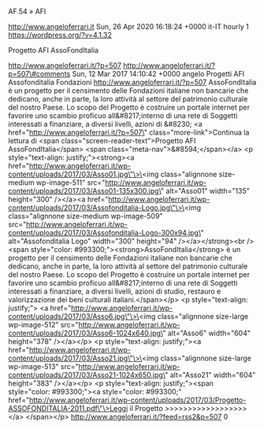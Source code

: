 AF.54 » AFI

http://www.angeloferrari.it Sun, 26 Apr 2020 16:18:24 +0000 it-IT hourly 1 https://wordpress.org/?v=4.1.32

Progetto AFI AssoFondItalia

http://www.angeloferrari.it/?p=507 http://www.angeloferrari.it/?p=507\#comments Sun, 12 Mar 2017 14:10:42 +0000 angelo Progetti AFI Assofonditalia Fondazioni http://www.angeloferrari.it/?p=507 AssoFondItalia è un progetto per il censimento delle Fondazioni italiane non bancarie che dedicano, anche in parte, la loro attività al settore del patrimonio culturale del nostro Paese. Lo scopo del Progetto è costruire un portale internet per favorire uno scambio proficuo all&\#8217;interno di una rete di Soggetti interessati a finanziare, a diversi livelli, azioni di &\#8230; \<a href=\"http://www.angeloferrari.it/?p=507\" class=\"more-link\"\>Continua la lettura di \<span class=\"screen-reader-text\"\>Progetto AFI AssoFondItalia\</span\> \<span class=\"meta-nav\"\>&\#8594;\</span\>\</a\> \<p style=\"text-align: justify;\"\>\<strong\>\<a href=\"http://www.angeloferrari.it/wp-content/uploads/2017/03/Asso01.jpg\"\>\<img class=\"alignnone size-medium wp-image-511\" src=\"http://www.angeloferrari.it/wp-content/uploads/2017/03/Asso01-135x300.jpg\" alt=\"Asso01\" width=\"135\" height=\"300\" /\>\</a\>\<a href=\"http://www.angeloferrari.it/wp-content/uploads/2017/03/Assofonditalia-Logo.jpg\"\>\<img class=\"alignnone size-medium wp-image-509\" src=\"http://www.angeloferrari.it/wp-content/uploads/2017/03/Assofonditalia-Logo-300x94.jpg\" alt=\"Assofonditalia Logo\" width=\"300\" height=\"94\" /\>\</a\>\</strong\>\<br /\> \<span style=\"color: \#993300;\"\>\<strong\>AssoFondItalia\</strong\> è un progetto per il censimento delle Fondazioni italiane non bancarie che dedicano, anche in parte, la loro attività al settore del patrimonio culturale del nostro Paese. Lo scopo del Progetto è costruire un portale internet per favorire uno scambio proficuo all&\#8217;interno di una rete di Soggetti interessati a finanziare, a diversi livelli, azioni di studio, restauro e valorizzazione dei beni culturali italiani.\</span\>\</p\> \<p style=\"text-align: justify;\"\> \<a href=\"http://www.angeloferrari.it/wp-content/uploads/2017/03/Asso6.jpg\"\>\<img class=\"alignnone size-large wp-image-512\" src=\"http://www.angeloferrari.it/wp-content/uploads/2017/03/Asso6-1024x640.jpg\" alt=\"Asso6\" width=\"604\" height=\"378\" /\>\</a\>\</p\> \<p style=\"text-align: justify;\"\>\<a href=\"http://www.angeloferrari.it/wp-content/uploads/2017/03/Asso21.jpg\"\>\<img class=\"alignnone size-large wp-image-513\" src=\"http://www.angeloferrari.it/wp-content/uploads/2017/03/Asso21-1024x650.jpg\" alt=\"Asso21\" width=\"604\" height=\"383\" /\>\</a\>\</p\> \<p style=\"text-align: justify;\"\>\<span style=\"color: \#993300;\"\>\<a style=\"color: \#993300;\" href=\"http://www.angeloferrari.it/wp-content/uploads/2017/03/Progetto-ASSOFONDITALIA-2011.pdf\"\>Leggi il Progetto &gt;&gt;&gt;&gt;&gt;&gt;&gt;&gt;&gt;&gt;&gt;&gt;&gt;&gt;&gt;&gt;&gt;&gt;\</a\> \</span\>\</p\> http://www.angeloferrari.it/?feed=rss2&p=507 0
